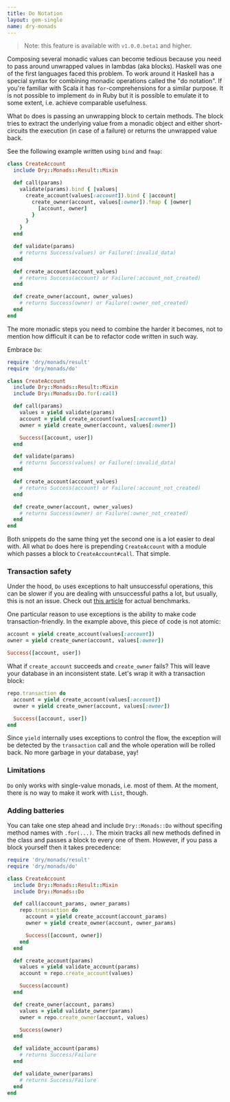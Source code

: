 ```yaml
---
title: Do Notation
layout: gem-single
name: dry-monads
---
```


>Note: this feature is available with `v1.0.0.beta1` and higher.

Composing several monadic values can become tedious because you need to pass around unwrapped values in lambdas (aka blocks). Haskell was one of the first languages faced this problem. To work around it Haskell has a special syntax for combining monadic operations called the "do notation". If you're familiar with Scala it has `for`-comprehensions for a similar purpose. It is not possible to implement `do` in Ruby but it is possible to emulate it to some extent, i.e. achieve comparable usefulness.

What `Do` does is passing an unwrapping block to certain methods. The block tries to extract the underlying value from a monadic object and either short-circuits the execution (in case of a failure) or returns the unwrapped value back.

See the following example written using `bind` and `fmap`:

```ruby
class CreateAccount
  include Dry::Monads::Result::Mixin

  def call(params)
    validate(params).bind { |values|
      create_account(values[:account]).bind { |account|
        create_owner(account, values[:owner]).fmap { |owner|
          [account, owner]
        }
      }
    }
  end

  def validate(params)
    # returns Success(values) or Failure(:invalid_data)
  end

  def create_account(account_values)
    # returns Success(account) or Failure(:account_not_created)
  end

  def create_owner(account, owner_values)
    # returns Success(owner) or Failure(:owner_not_created)
  end
end
```

The more monadic steps you need to combine the harder it becomes, not to mention how difficult it can be to refactor code written in such way.

Embrace `Do`:

```ruby
require 'dry/monads/result'
require 'dry/monads/do'

class CreateAccount
  include Dry::Monads::Result::Mixin
  include Dry::Monads::Do.for(:call)

  def call(params)
    values = yield validate(params)
    account = yield create_account(values[:account])
    owner = yield create_owner(account, values[:owner])

    Success([account, user])
  end

  def validate(params)
    # returns Success(values) or Failure(:invalid_data)
  end

  def create_account(account_values)
    # returns Success(account) or Failure(:account_not_created)
  end

  def create_owner(account, owner_values)
    # returns Success(owner) or Failure(:owner_not_created)
  end
end
```

Both snippets do the same thing yet the second one is a lot easier to deal with. All what `Do` does here is prepending `CreateAccount` with a module which passes a block to `CreateAccount#call`. That simple.

### Transaction safety

Under the hood, `Do` uses exceptions to halt unsuccessful operations, this can be slower if you are dealing with unsuccessful paths a lot, but usually, this is not an issue. Check out [this article](https://www.morozov.is/2018/05/27/do-notation-ruby.html) for actual benchmarks.

One particular reason to use exceptions is the ability to make code transaction-friendly. In the example above, this piece of code is not atomic:

```ruby
account = yield create_account(values[:account])
owner = yield create_owner(account, values[:owner])

Success([account, user])
```

What if `create_account` succeeds and `create_owner` fails? This will leave your database in an inconsistent state. Let's wrap it with a transaction block:

```ruby
repo.transaction do
  account = yield create_account(values[:account])
  owner = yield create_owner(account, values[:owner])

  Success([account, user])
end
```

Since `yield` internally uses exceptions to control the flow, the exception will be detected by the `transaction` call and the whole operation will be rolled back. No more garbage in your database, yay!

### Limitations

`Do` only works with single-value monads, i.e. most of them. At the moment, there is no way to make it work with `List`, though.

### Adding batteries

You can take one step ahead and include `Dry::Monads::Do` without specifing method names with `.for(...)`. The mixin tracks all new methods defined in the class and passes a block to every one of them. However, if you pass a block yourself then it takes precedence:

```ruby
require 'dry/monads/result'
require 'dry/monads/do'

class CreateAccount
  include Dry::Monads::Result::Mixin
  include Dry::Monads::Do

  def call(account_params, owner_params)
    repo.transaction do
      account = yield create_account(account_params)
      owner = yield create_owner(account, owner_params)

      Success([account, owner])
    end
  end

  def create_account(params)
    values = yield validate_account(params)
    account = repo.create_account(values)

    Success(account)
  end

  def create_owner(account, params)
    values = yield validate_owner(params)
    owner = repo.create_owner(account, values)

    Success(owner)
  end

  def validate_account(params)
    # returns Success/Failure
  end

  def validate_owner(params)
    # returns Success/Failure
  end
end
```
